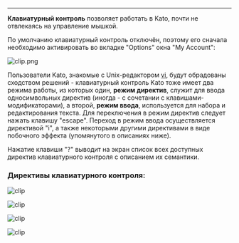***

**Клавиатурный контроль** позволяет работать в Kato, почти не отвлекаясь на управление мышкой. 

По умолчанию клавиатурный контроль отключён, поэтому его сначала необходимо активировать во вкладке "Options" окна "My Account": 

![clip.png](https://in.kato.im/2ec880aace1abdd1b80ab34d8ff45a8ca34770d1cd14ba0bf6f47c8a39f1bb1/clip.png)

Пользователи Kato, знакомые с Unix-редактором [vi](http://en.wikipedia.org/wiki/Vi), будут обрадованы сходством решений - клавиатурный контроль Kato тоже имеет два режима работы, из которых один, **режим директив**, служит для ввода односимвольных директив (иногда - с сочетании с клавишами-модификаторами), а второй, **режим ввода**, используется для набора и редактирования текста. Для переключения в режим директив следует нажать клавишу "escape". Переход в режим ввода осуществляется директивой "i", а также некоторыми другими директивами в виде побочного эффекта (упомянутого в описаниях ниже).

Нажатие клавиши "?" выводит на экран список всех доступных директив клавиатурного контроля с описанием их семантики.

### Директивы клавиатурного контроля:

![clip](https://in.kato.im/8a41e7dd93568a57d422307af7f6d014695bb38c6d9ed9cc783e79f4e00ebff0/clip.png)

![clip](https://in.kato.im/3cea4b5861acbb996d6c96182c99bb477378e6d914e128ad1cb8af2f36e27b7/clip.png)

![clip](https://in.kato.im/cac51a47a26d24b5fed6ed10165f50441a0db19e802ae7153d2dfbceccc9a9d8/clip.png)

![clip](https://in.kato.im/11483153880220031b93ed0e5d9f2ccc99efa565b6a9bfb23ff41d4e1a625121/clip.png)
